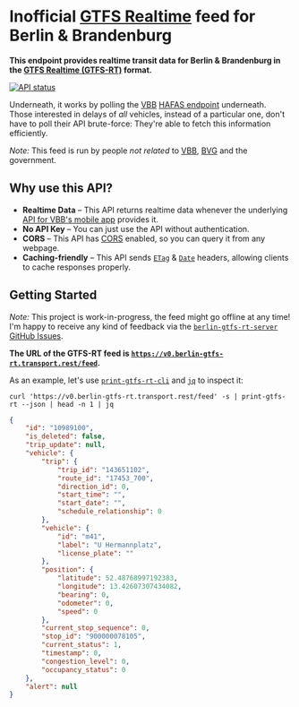 # Inofficial [GTFS Realtime](https://gtfs.org/reference/realtime/v2/) feed for Berlin & Brandenburg

**This endpoint provides realtime transit data for Berlin & Brandenburg in the [GTFS Realtime (GTFS-RT)](https://gtfs.org/reference/realtime/v2/) format.**

[![API status](https://badgen.net/uptime-robot/status/m786241281-20b657adafa29b96eef65372)](https://stats.uptimerobot.com/57wNLs39M/786241281)

Underneath, it works by polling the [VBB](https://en.wikipedia.org/wiki/Verkehrsverbund_Berlin-Brandenburg) [HAFAS endpoint](https://github.com/public-transport/vbb-hafas) underneath. Those interested in delays of *all* vehicles, instead of a particular one, don't have to poll their API brute-force: They're able to fetch this information efficiently.

*Note:* This feed is run by people *not related* to [VBB](https://en.wikipedia.org/wiki/Verkehrsverbund_Berlin-Brandenburg), [BVG](https://en.wikipedia.org/wiki/Berliner_Verkehrsbetriebe) and the government.


## Why use this API?

- **Realtime Data** – This API returns realtime data whenever the underlying [API for VBB's mobile app](https://github.com/public-transport/hafas-client/blob/33d7d30acf235c54887c6459a15fe581982c6a19/p/vbb/readme.md) provides it.
- **No API Key** – You can just use the API without authentication.
- **CORS** – This API has [CORS](https://developer.mozilla.org/en-US/docs/Web/HTTP/Access_control_CORS) enabled, so you can query it from any webpage.
- **Caching-friendly** – This API sends [`ETag`](https://developer.mozilla.org/en-US/docs/Web/HTTP/Headers/ETag) & [`Date`](https://developer.mozilla.org/en-US/docs/Web/HTTP/Headers/Date) headers, allowing clients to cache responses properly.


## Getting Started

*Note:* This project is work-in-progress, the feed might go offline at any time! I'm happy to receive any kind of feedback via the [`berlin-gtfs-rt-server` GitHub Issues](https://github.com/derhuerst/berlin-gtfs-rt-server/issues).

**The URL of the GTFS-RT feed is [`https://v0.berlin-gtfs-rt.transport.rest/feed`](https://v0.berlin-gtfs-rt.transport.rest/feed).**

As an example, let's use [`print-gtfs-rt-cli`](https://github.com/derhuerst/print-gtfs-rt-cli) and [`jq`](https://stedolan.github.io/jq/) to inspect it:

```shell
curl 'https://v0.berlin-gtfs-rt.transport.rest/feed' -s | print-gtfs-rt --json | head -n 1 | jq
```

```json
{
	"id": "10989100",
	"is_deleted": false,
	"trip_update": null,
	"vehicle": {
		"trip": {
			"trip_id": "143651102",
			"route_id": "17453_700",
			"direction_id": 0,
			"start_time": "",
			"start_date": "",
			"schedule_relationship": 0
		},
		"vehicle": {
			"id": "m41",
			"label": "U Hermannplatz",
			"license_plate": ""
		},
		"position": {
			"latitude": 52.48768997192383,
			"longitude": 13.42607307434082,
			"bearing": 0,
			"odometer": 0,
			"speed": 0
		},
		"current_stop_sequence": 0,
		"stop_id": "900000078105",
		"current_status": 1,
		"timestamp": 0,
		"congestion_level": 0,
		"occupancy_status": 0
	},
	"alert": null
}
```
